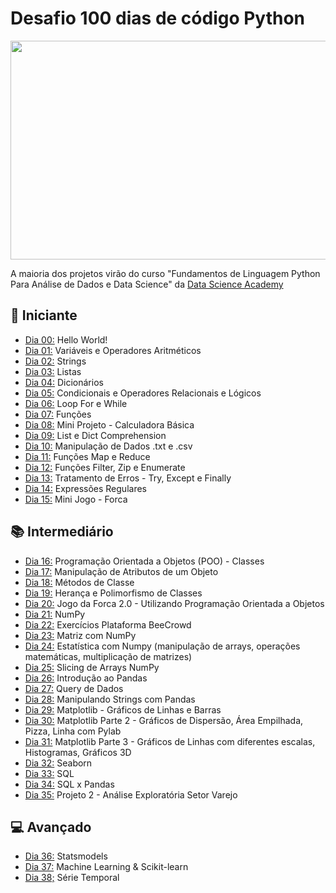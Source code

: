 # Desafio 100 dias de código Python

<img src="https://raw.githubusercontent.com/cat-milk/Anime-Girls-Holding-Programming-Books/refs/heads/master/Python/kagome_with_python.jpg" width = "520" height = "350"/>

A maioria dos projetos virão do curso "Fundamentos de Linguagem Python Para Análise de Dados e Data Science" da [Data Science Academy](https://www.datascienceacademy.com.br/course/fundamentos-de-linguagem-python-para-analise-de-dados-e-data-science)

## 🔰 Iniciante 
- [Dia 00:](https://github.com/Carolkisaki/Desafio---100-dias-de-codigo-Python/tree/main/dia00) Hello World!
- [Dia 01:](https://github.com/Carolkisaki/Desafio---100-dias-de-codigo-Python/tree/main/dia01) Variáveis e Operadores Aritméticos
- [Dia 02:](https://github.com/Carolkisaki/Desafio---100-dias-de-codigo-Python/tree/main/dia02) Strings
- [Dia 03:](https://github.com/Carolkisaki/Desafio---100-dias-de-codigo-Python/tree/main/dia03) Listas
- [Dia 04:](https://github.com/Carolkisaki/Desafio---100-dias-de-codigo-Python/tree/main/dia04) Dicionários
- [Dia 05:](https://github.com/Carolkisaki/Desafio---100-dias-de-codigo-Python/tree/main/dia05) Condicionais e Operadores Relacionais e Lógicos
- [Dia 06:](https://github.com/Carolkisaki/Desafio---100-dias-de-codigo-Python/tree/main/dia06) Loop For e While
- [Dia 07:](https://github.com/Carolkisaki/Desafio---100-dias-de-codigo-Python/tree/main/dia07) Funções
- [Dia 08:](https://github.com/Carolkisaki/Desafio---100-dias-de-codigo-Python/tree/main/dia08) Mini Projeto - Calculadora Básica
- [Dia 09:](https://github.com/Carolkisaki/Desafio---100-dias-de-codigo-Python/tree/main/dia09) List e Dict Comprehension
- [Dia 10:](https://github.com/Carolkisaki/Desafio---100-dias-de-codigo-Python/tree/main/dia10) Manipulação de Dados .txt e .csv
- [Dia 11:](https://github.com/Carolkisaki/Desafio---100-dias-de-codigo-Python/tree/main/dia11) Funções Map e Reduce
- [Dia 12:](https://github.com/Carolkisaki/Desafio---100-dias-de-codigo-Python/tree/main/dia12) Funções Filter, Zip e Enumerate
- [Dia 13:](https://github.com/Carolkisaki/Desafio---100-dias-de-codigo-Python/tree/main/dia13) Tratamento de Erros - Try, Except e Finally
- [Dia 14:](https://github.com/Carolkisaki/Desafio---100-dias-de-codigo-Python/tree/main/dia14) Expressões Regulares
- [Dia 15:](https://github.com/Carolkisaki/Desafio---100-dias-de-codigo-Python/tree/main/dia15) Mini Jogo - Forca
## 📚 Intermediário
- [Dia 16:](https://github.com/Carolkisaki/Desafio---100-dias-de-codigo-Python/tree/main/dia16) Programação Orientada a Objetos (POO) - Classes
- [Dia 17:](https://github.com/Carolkisaki/Desafio---100-dias-de-codigo-Python/tree/main/dia17) Manipulação de Atributos de um Objeto
- [Dia 18:](https://github.com/Carolkisaki/Desafio---100-dias-de-codigo-Python/tree/main/dia18) Métodos de Classe
- [Dia 19:](https://github.com/Carolkisaki/Desafio---100-dias-de-codigo-Python/tree/main/dia19) Herança e Polimorfismo de Classes
- [Dia 20:](https://github.com/Carolkisaki/Desafio---100-dias-de-codigo-Python/tree/main/dia20) Jogo da Forca 2.0 - Utilizando Programação Orientada a Objetos
- [Dia 21:](https://github.com/Carolkisaki/Desafio---100-dias-de-codigo-Python/tree/main/dia21) NumPy
- [Dia 22:](https://github.com/Carolkisaki/Desafio---100-dias-de-codigo-Python/tree/main/dia22) Exercícios Plataforma BeeCrowd
- [Dia 23:](https://github.com/Carolkisaki/Desafio---100-dias-de-codigo-Python/tree/main/dia23) Matriz com NumPy
- [Dia 24:](https://github.com/Carolkisaki/Desafio---100-dias-de-codigo-Python/tree/main/dia24) Estatística com Numpy (manipulação de arrays, operações matemáticas, multiplicação de matrizes)
- [Dia 25:](https://github.com/Carolkisaki/Desafio---100-dias-de-codigo-Python/tree/main/dia25) Slicing de Arrays NumPy
- [Dia 26:](https://github.com/Carolkisaki/Desafio---100-dias-de-codigo-Python/tree/main/dia26) Introdução ao Pandas
- [Dia 27:](https://github.com/Carolkisaki/Desafio---100-dias-de-codigo-Python/tree/main/dia27) Query de Dados
- [Dia 28:](https://github.com/Carolkisaki/Desafio---100-dias-de-codigo-Python/tree/main/dia28) Manipulando Strings com Pandas
- [Dia 29:](https://github.com/Carolkisaki/Desafio---100-dias-de-codigo-Python/tree/main/dia29) Matplotlib - Gráficos de Linhas e Barras
- [Dia 30:](https://github.com/Carolkisaki/Desafio---100-dias-de-codigo-Python/tree/main/dia30) Matplotlib Parte 2 - Gráficos de Dispersão, Área Empilhada, Pizza, Linha com Pylab
- [Dia 31:](https://github.com/Carolkisaki/Desafio---100-dias-de-codigo-Python/tree/main/dia31) Matplotlib Parte 3 - Gráficos de Linhas com diferentes escalas, Histogramas, Gráficos 3D
- [Dia 32:](https://github.com/Carolkisaki/Desafio---100-dias-de-codigo-Python/tree/main/dia32) Seaborn
- [Dia 33:](https://github.com/Carolkisaki/Desafio---100-dias-de-codigo-Python/tree/main/dia33) SQL
- [Dia 34:](https://github.com/Carolkisaki/Desafio---100-dias-de-codigo-Python/tree/main/dia34) SQL x Pandas
- [Dia 35:](https://github.com/Carolkisaki/Desafio---100-dias-de-codigo-Python/tree/main/dia35) Projeto 2 - Análise Exploratória Setor Varejo
## 💻 Avançado
- [Dia 36:](https://github.com/Carolkisaki/Desafio---100-dias-de-codigo-Python/tree/main/dia36) Statsmodels
- [Dia 37:](https://github.com/Carolkisaki/Desafio---100-dias-de-codigo-Python/tree/main/dia37) Machine Learning & Scikit-learn
- [Dia 38;](https://github.com/Carolkisaki/Desafio---100-dias-de-codigo-Python/tree/main/dia38) Série Temporal
